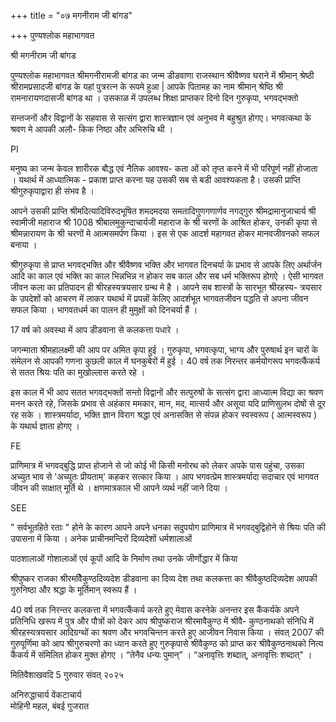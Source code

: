 +++
title = "०७ मगनीराम जी बांगड"

+++
पुण्यश्लोक महाभागवत 

श्री मगनीराम जी बांगड 

पुण्यश्लोक महाभागवत श्रीमगनीरामजी बांगड का जन्म डीडवाणा राजस्थान श्रीवैष्णव घराने में श्रीमान् श्रेष्ठी श्रीरामप्रसादजी बांगड के यहां पुत्ररत्न के रूपमे हुआ | आपके पितामह का नाम श्रीमान् श्रेष्ठि श्री रामनारायणदासजी बांगड था । उसकाळ में उपलब्ध शिक्षा प्राप्तकर दिनो दिन गुरुकृपा, भगवद्भक्तो 

सन्तजनों और विद्वानों के सहवास से सत्संग द्वारा शास्त्रज्ञान एवं अनुभव मे बहुश्रुत होगए। भगवत्कथा के श्रवण मे आपकी अलौ- किक निष्ठा और अभिरुचि थी । 

PI 

मनुष्य का जन्म केवल शारीरक बौद्ध एवं नैतिक आवश्य- कता ओं को तृप्त करने में भी परिपूर्ण नहीं होजाता । यथार्थ में आध्यात्मिक - प्रकाश प्राप्त करना यह उसकी सब से बडी आवश्यकता है। उसकी प्राप्ति श्रीगुरुकृपाद्वारा ही संभव है । 

आपने उसकी प्राप्ति श्रीमदित्यादिविरुदभूषित शमदमदया समतादिगुणगणार्णव नगद्गुरु श्रीमद्रामानुजाचार्य श्री स्वामीजी महाराज श्री 1008 श्रीबालमुकुन्दाचार्यजी महाराज के श्री चरणों के आश्रित होकर, उनकी कृपा से श्रीमन्नारायण के श्री चरणों मे आत्मसमर्पण किया । इस से एक आदर्श महागवत होकर मानवजीवनको सफल बनाया । 

श्रीगुरुकृपा से प्राप्त भगवद्भक्ति और श्रीवैष्णव भक्ति और भागवत दिनचर्या के प्रभाव से आपके लिए अर्थार्जन आदि का काल एवं भक्ति का काल भिन्नभिन्न न होकर सब काल और सब धर्म भक्तिरूप होगऐ । ऐसी भागवत जीवन कला का प्रतिपादन ही श्रीरहस्यत्रयसार ग्रन्थ मे है । आपने सब शास्त्रों के सारभूत श्रीरहस्य- त्रयसार के उपदेशों को आचरण में लाकर यथार्थ में प्रपन्नों केलिए आदर्शभूत भागवतजीवन पद्धति से अपना जीवन सफल किया । भागवतधर्म का पालन ही मुमुक्षों को दिनचर्या हैं । 

17 वर्ष को अवस्था में आप डीडवाना से कलकत्ता पधारे । 

जगन्माता श्रीमहालक्ष्मी की आप पर अमित कृपा हुई । गुरुकृपा, भगवत्कृपा, भाग्य और पुरुषार्थ इन चारों के संमेलन से आपकी गणना कुछली काल में घनकुबेरों में हुई । 40 वर्ष तक निरन्तर कर्मयोगरूप भगवत्कैंकर्य से सतत श्रियः पति का मुखोल्लास करते रहे । 

इस काल में भी आप सतत भगवद्भक्तों सन्तो विद्वानों और सत्पुरुषों के सत्संग द्वारा आध्यात्म विद्या का श्रवण मनन करते रहे, जिसके प्रभाव से अहंकार ममकार, मान, मद, मात्सर्य और असूया यदि प्राणिसुलभ दोषों से दूर रह सके । शास्त्रमर्यादा, भक्ति ज्ञान विराग श्रद्धा एवं अनासक्ति से संपन्न होकर स्वस्वरूप ( आत्मस्वरूप ) के यथार्थ ज्ञाता होगए । 

FE 

प्राणिमात्र में भगवद्बुद्धि प्राप्त होजाने से जो कोई भी किसी मनोरथ को लेकर अपके पास पहुंचा, उसका अच्युत भाव से 'अच्युतः प्रीयताम्' कहकर सत्कार किया । आप भगवत्प्रेम शास्त्रमर्यादा सदाचार एवं भागवत जीवन की साक्षात् मूर्ति थे । क्षणमात्रकाल भी आपने व्यर्थ नहीं जाने दिया । 

SEE 

" सर्वभूतहिते रताः " होने के कारण आपने अपने धनका सदुपयोग प्राणिमात्र में भगवद्बुद्विहोने से श्रियः पति की उपासना में किया । अनेक प्राचीनमन्दिरों दिव्यदेशों धर्मशालाओं 

पाठशालाओं गोशालाओं एवं कूपों आदि के निर्माण तथा उनके जीर्णोद्धार में किया 

श्रीपुष्कर राजका श्रीरमवैिकुण्ठदिव्यदेश डीडवाना का दिव्य देश तथा कलकत्ता का श्रीवैकुष्ठदिव्यदेश आपकी गुरुनिष्ठा और श्रद्धा के मूर्तिमान् स्वरूप हैं । 

40 वर्ष तक निरन्तर कलकत्ता में भगवत्कैंकर्य करते हुए मेवास करनेके अनन्तर इस कैंकर्यके अपने प्रतिनिधि खरूप में पुत्र और पौत्रों को देकर आप श्रीपुष्कराज श्रीरमावैकुण्ठ में श्रीवै- कुण्ठनाथको संनिधि में श्रीरहस्यत्रयसार आदिग्रग्थों का श्रवण और भगवचिन्तन करते हुए आजीवन निवास किया । संवत् 2007 की गुरुपूर्णिमा को आप श्रीगुरुचरणो का ध्यान करते हुए गुरुकृपासे श्रीवैकुण्ठ को प्राप्त कर श्रीवैकुण्ठनाथको नित्य कैंकर्य में संमिलित होकर मुक्त होगए । “तेनैव धन्यः पुमान्” । “अनावृत्तिः शब्दात्, अनावृत्तिः शब्दात्" । 

मितिवैशाखवदि 5 गुरुवार संवत् २०२५ 

अनिरुद्धाचार्य वेंकटाचार्य   
मोहिनी महल, बंबई गुजरात 
